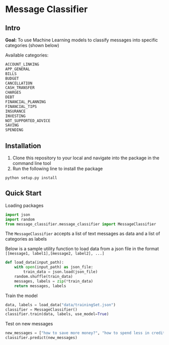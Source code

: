 # Message Classifier

## Intro
**Goal:** To use Machine Learning models to classify messages into specific categories (shown below)

Available categories:
```markdown
ACCOUNT_LINKING
APP_GENERAL
BILLS
BUDGET
CANCELLATION
CASH_TRANSFER
CHARGES
DEBT
FINANCIAL_PLANNING
FINANCIAL_TIPS
INSURANCE
INVESTING
NOT_SUPPORTED_ADVICE
SAVING
SPENDING
```

## Installation
1) Clone this repository to your local and navigate into the package in the command line tool
2) Run the following line to install the package
```shell script
python setup.py install
```

## Quick Start
Loading packages
```python
import json
import random
from message_classifier.message_classifier import MessageClassifier
```
The `MessageClassifier` accepts a list of text messages as data and a list of categories as labels

Below is a sample utility function to load data from a json file in the format `[[message1, label1],[message2, label2], ...]`
```python
def load_data(input_path):
    with open(input_path) as json_file:
        train_data = json.load(json_file)
    random.shuffle(train_data)
    messages, labels = zip(*train_data)
    return messages, labels
```
Train the model
```python
data, labels = load_data("data/trainingSet.json")
classifier = MessageClassifier()
classifier.train(data, labels, use_model=True)
```
Test on new messages
```python
new_messages = ["how to save more money?", "how to spend less in credit card?"]
classifier.predict(new_messages)
```


